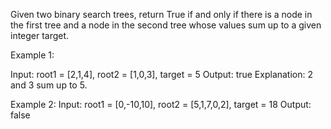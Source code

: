 Given two binary search trees, return True if and only if there is a node in the first tree and a node in the second tree whose values sum up to a given integer target.

 

Example 1:

Input: root1 = [2,1,4], root2 = [1,0,3], target = 5
Output: true
Explanation: 2 and 3 sum up to 5.


Example 2:
Input: root1 = [0,-10,10], root2 = [5,1,7,0,2], target = 18
Output: false

